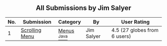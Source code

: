 ﻿<div align="center">

## All Submissions by Jim Salyer

</div>

No.  | Submission | Category | By   | User Rating
---- | ---------- | -------- | ---- | -----------
1 | [Scrolling Menu<br />](https://github.com/Planet-Source-Code/jim-salyer-scrolling-menu__2-2801) | [Menus<br /><sup>Java</sup>](../ByCategory/menus__2-89.md) | Jim Salyer | 4.5 (27 globes from 6 users)
